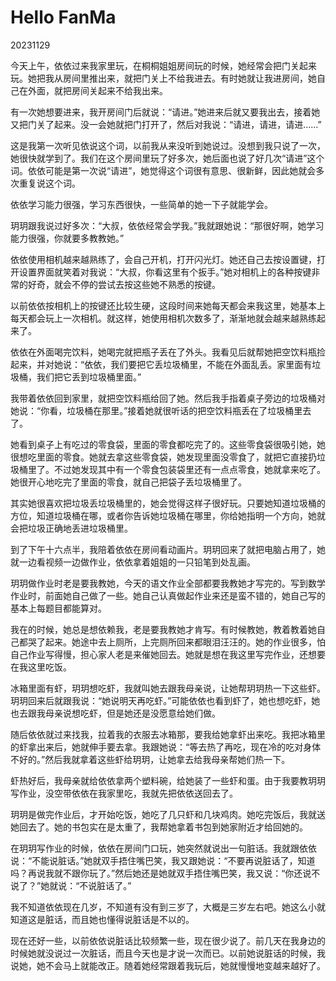 # Hello FanMa 

20231129

今天上午，依依过来我家里玩，在桐桐姐姐房间玩的时候，她经常会把门关起来玩。她把我从房间里推出来，就把门关上不给我进去。有时她就让我进房间，她自己在外面，就把房间关起来不给我出来。

有一次她想要进来，我开房间门后就说：“请进。”她进来后就又要我出去，接着她又把门关了起来。没一会她就把门打开了，然后对我说：“请进，请进，请进……”

这是我第一次听见依说这个词，以前我从来没听到她说过。没想到我只说了一次，她很快就学到了。我们在这个房间里玩了好多次，她后面也说了好几次“请进”这个词。依依可能是第一次说“请进”，她觉得这个词很有意思、很新鲜，因此她就会多次重复说这个词。

依依学习能力很强，学习东西很快，一些简单的她一下子就能学会。

玥玥跟我说过好多次：“大叔，依依经常会学我。”我就跟她说：“那很好啊，她学习能力很强，你就要多教教她。”

依依使用相机越来越熟练了，会自己开机，打开闪光灯。她还自己去按设置键，打开设置界面就笑着对我说：“大叔，你看这里有个扳手。”她对相机上的各种按键非常的好奇，就会不停的尝试去按这些她不熟悉的按键。

以前依依按相机上的按键还比较生硬，这段时间来她每天都会来我这里，她基本上每天都会玩上一次相机。就这样，她使用相机次数多了，渐渐地就会越来越熟练起来了。

依依在外面喝完饮料，她喝完就把瓶子丢在了外头。我看见后就帮她把空饮料瓶捡起来，并对她说：“依依，我们要把它丢垃圾桶里，不能在外面乱丢。家里面有垃圾桶，我们把它丢到垃圾桶里面。”

我带着依依回到家里，就把空饮料瓶给回了她。然后我手指着桌子旁边的垃圾桶对她说：“你看，垃圾桶在那里。”接着她就很听话的把空饮料瓶丢在了垃圾桶里去了。

她看到桌子上有吃过的零食袋，里面的零食都吃完了的。这些零食袋很吸引她，她很想吃里面的零食。她就去拿这些零食袋，她发现里面没零食了，就把它直接扔垃圾桶里了。不过她发现其中有一个零食包装袋里还有一点点零食，她就拿来吃了。她很开心地吃完了里面的零食，就自己把袋子丢垃圾桶里了。

其实她很喜欢把垃圾丢垃圾桶里的，她会觉得这样子很好玩。只要她知道垃圾桶的方位，知道垃圾桶在哪，或者你告诉她垃圾桶在哪里，你给她指明一个方向，她就会把垃圾正确地丢进垃圾桶里。

到了下午十六点半，我陪着依依在房间看动画片。玥玥回来了就把电脑占用了，她就一边看视频一边做作业，依依拿着姐姐的一只铅笔到处乱画。

玥玥做作业时老是要我教她，今天的语文作业全部都要我教她才写完的。写到数学作业时，前面她自己做了一些。她自己认真做起作业来还是蛮不错的，她自己写的基本上每题目都能算对。

我在的时候，她总是想依赖我，老是要我教她才肯写。有时候教她，教着教着她自己都哭了起来。她途中去上厕所，上完厕所回来都眼泪汪汪的。她的作业很多，怕自己作业写得慢，担心家人老是来催她回去。她就是想在我这里写完作业，还想要在我这里吃饭。

冰箱里面有虾，玥玥想吃虾，我就叫她去跟我母亲说，让她帮玥玥热一下这些虾。玥玥回来后就跟我说：“她说明天再吃虾。”可能依依也看到虾了，她也想吃虾，她也去跟我母亲说想吃虾，但是她还是没愿意给她们做。

随后依依就过来找我，拉着我的衣服去冰箱那，要我给她拿虾出来吃。我把冰箱里的虾拿出来后，她就伸手要去拿。我跟她说：“等去热了再吃，现在冷的吃对身体不好的。”然后我就拿着这些虾给玥玥，让她拿去给我母亲帮她们热一下。

虾热好后，我母亲就给依依拿两个塑料碗，给她装了一些虾和蛋。由于我要教玥玥写作业，没空带依依在我家里吃，我就先把依依送回去了。

玥玥是做完作业后，才开始吃饭，她吃了几只虾和几块鸡肉。她吃完饭后，我就送她回去了。她的书包实在是太重了，我帮她拿着书包到她家附近才给回她的。

在玥玥写作业的时候，依依在房间门口玩，她突然就说出一句脏话。我就跟依依说：“不能说脏话。”她就双手捂住嘴巴笑，我又跟她说：“不要再说脏话了，知道吗？再说我就不跟你玩了。”然后她还是她就双手捂住嘴巴笑，我又说：“你还说不说了？”她就说：“不说脏话了。”

我不知道依依现在几岁，不知道有没有到三岁了，大概是三岁左右吧。她这么小就知道这是脏话，而且她也懂得说脏话是不以的。

现在还好一些，以前依依说脏话比较频繁一些，现在很少说了。前几天在我身边的时候她就没说过一次脏话，而且今天也是才说一次而已。以前她说脏话的时候，我说她，她不会马上就能改正。随着她经常跟着我玩后，她就慢慢地变越来越好了。